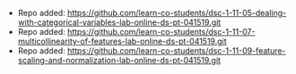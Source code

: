 
- Repo added: https://github.com/learn-co-students/dsc-1-11-05-dealing-with-categorical-variables-lab-online-ds-pt-041519.git
- Repo added: https://github.com/learn-co-students/dsc-1-11-07-multicollinearity-of-features-lab-online-ds-pt-041519.git
- Repo added: https://github.com/learn-co-students/dsc-1-11-09-feature-scaling-and-normalization-lab-online-ds-pt-041519.git